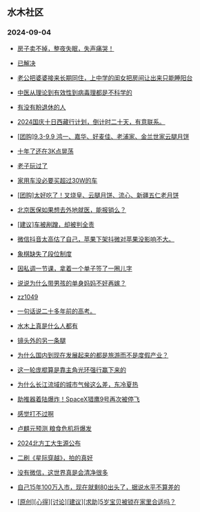 ## 水木社区 
### 2024-09-04

+ [房子卖不掉，整夜失眠，失声痛哭！](https://www.newsmth.net/nForum/article/OurEstate/3075001)

+ [已解决](https://www.newsmth.net/nForum/article/QingJiao/886697)

+ [老公把婆婆接来长期同住，上中学的闺女把房间让出来只能睡阳台](https://www.newsmth.net/nForum/article/FamilyLife/1766836616)

+ [中医从理论到有效性到病毒理都是不科学的](https://www.newsmth.net/nForum/article/CouponsLife/4500396)

+ [有没有盼退休的人](https://www.newsmth.net/nForum/article/WorkingLife/151220)

+ [2024国庆十日西藏行计划，倒计时二十天，有意联系。](https://www.newsmth.net/nForum/article/PieFriends/247631)

+ [[团购]9.3-9.9 鸿一、嘉华、好麦佳、老浦家、金兰世家云腿月饼](https://www.newsmth.net/nForum/article/ADAgent_TG/1325187)

+ [十年了还在3K点晃荡](https://www.newsmth.net/nForum/article/Stock/10916824)

+ [老子玩过了](https://www.newsmth.net/nForum/article/Divorce/2090708)

+ [家用车没必要买超过30W的车](https://www.newsmth.net/nForum/article/AutoWorld/1944903173)

+ [[团购]太好吃了！叉烧皇、云腿月饼、流心、新疆五仁老月饼](https://www.newsmth.net/nForum/article/ADAgent_TG/1325258)

+ [北京医保如果想去外地就医，能报销么？](https://www.newsmth.net/nForum/article/FamilyLife/1766840056)

+ [[建议]车被剐蹭，却被判全责](https://www.newsmth.net/nForum/article/AutoWorld/1944903361)

+ [微信抖音太高估了自己，苹果下架抖微对苹果没影响不大。](https://www.newsmth.net/nForum/article/WorkingLife/150928)

+ [象棋缺失了段位制度](https://www.newsmth.net/nForum/article/XiangQi/219898)

+ [因私调一节课，拿着一个单子签了一圈儿字](https://www.newsmth.net/nForum/article/QingJiao/886908)

+ [说说为什么带男孩的单身妈妈不好再嫁？](https://www.newsmth.net/nForum/article/Divorce/2090890)

+ [zz1049](https://www.newsmth.net/nForum/article/MMJoke/1634824183)

+ [一句话说二十多年前的高考。](https://www.newsmth.net/nForum/article/GaoKao/577648)

+ [水木上真是什么人都有](https://www.newsmth.net/nForum/article/Age/20373098)

+ [镜头外的另一条腿](https://www.newsmth.net/nForum/article/MMJoke/1634824200)

+ [为什么国内到现在发展起来的都是旅游而不是度假产业？](https://www.newsmth.net/nForum/article/Travel/1009952)

+ [这一轮庞棍算是靠主角光环强行赢下来的](https://www.newsmth.net/nForum/article/NetNovel/490566)

+ [为什么长江流域的城市气候这么差，东冷夏热](https://www.newsmth.net/nForum/article/Geography/595351)

+ [助推器着陆爆炸！SpaceX猎鹰9号再次被停飞](https://www.newsmth.net/nForum/article/Aero/463455)

+ [感觉打不过啊](https://www.newsmth.net/nForum/article/Tennis/1179030)

+ [卢麒元预测 粮食危机将爆发](https://www.newsmth.net/nForum/article/FamilyLife/1766840092)

+ [2024北方工大生源公布](https://www.newsmth.net/nForum/article/PreUnivEdu/203048)

+ [二刷《星际穿越》，拍的真好](https://www.newsmth.net/nForum/article/Movielife/16857)

+ [没有微信，这世界真是会清净很多](https://www.newsmth.net/nForum/article/WorkingLife/152360)

+ [自己15年100万入市，现在就剩80出头了，据说水平不算差的](https://www.newsmth.net/nForum/article/Stock/10917669)

+ [[原创][心得][讨论][建议][求助]5岁宝贝被锁在家里合适吗？](https://www.newsmth.net/nForum/article/ChildEducation/2434717)

